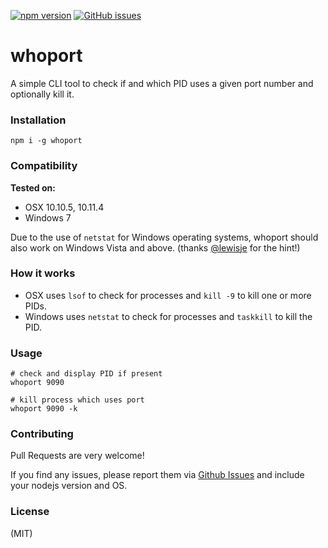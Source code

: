 [![npm version](https://badge.fury.io/js/whoport.svg)](https://badge.fury.io/js/whoport)
[![GitHub issues](https://img.shields.io/github/issues/flipace/whoport.svg)](https://github.com/flipace/whoport/issues)
# whoport
A simple CLI tool to check if and which PID uses a given port number and optionally kill it.

### Installation
```npm i -g whoport```

### Compatibility

**Tested on:**
- OSX 10.10.5, 10.11.4
- Windows 7

Due to the use of ```netstat``` for Windows operating systems, whoport should also work on Windows Vista and above. (thanks [@lewisje](https://github.com/lewisje) for the hint!)

### How it works

- OSX uses ```lsof``` to check for processes and ```kill -9``` to kill one or more PIDs.
- Windows uses ```netstat``` to check for processes and ```taskkill``` to kill the PID.

### Usage

```
# check and display PID if present
whoport 9090

# kill process which uses port
whoport 9090 -k
```

### Contributing

Pull Requests are very welcome!

If you find any issues, please report them via [Github Issues](https://github.com/flipace/whoport/issues) and include your nodejs version and OS.

### License
(MIT)
